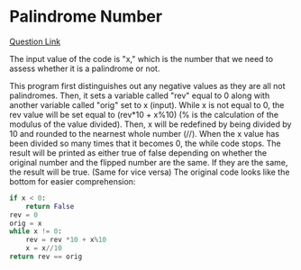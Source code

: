 # Palindrome Number

[Question Link](https://leetcode.com/problems/palindrome-number/)

The input value of the code is "x," which is the number that we need to assess whether it is a palindrome or not. 

This program first distinguishes out any negative values as they are all not palindromes. Then, it sets a variable called "rev" equal to 0 along with another variable called "orig" set to x (input). While x is not equal to 0, the rev value will be set equal to (rev*10 + x%10) (% is the calculation of the modulus of the value divided). Then, x will be redefined by being divided by 10 and rounded to the nearnest whole number (//). When the x value has been divided so many times that it becomes 0, the while code stops. The result will be printed as either true of false depending on whether the original number and the flipped number are the same. If they are the same, the result will be true. (Same for vice versa) The original code looks like the bottom for easier comprehension:

```python
if x < 0:
    return False 
rev = 0
orig = x 
while x != 0:
    rev = rev *10 + x%10 
    x = x//10  
return rev == orig
```
